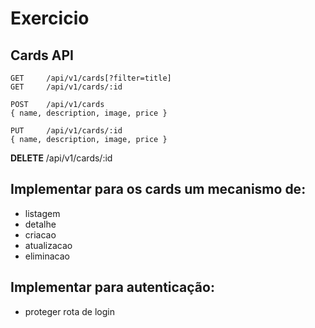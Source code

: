# Exercicio

## Cards API
    GET     /api/v1/cards[?filter=title]
    GET     /api/v1/cards/:id

    POST    /api/v1/cards 
    { name, description, image, price }

    PUT     /api/v1/cards/:id 
    { name, description, image, price }

**DELETE**  /api/v1/cards/:id


## Implementar para os cards um mecanismo de: 
- listagem 
- detalhe
- criacao
- atualizacao
- eliminacao
    
## Implementar para autenticação:
- proteger rota de login
